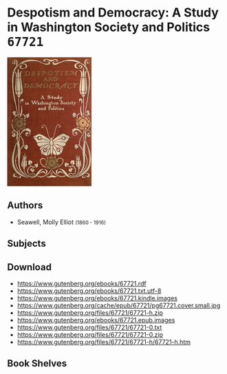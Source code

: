 # Despotism and Democracy: A Study in Washington Society and Politics <kbd>67721</kbd>

![](./cover.medium.jpg "")

## Authors


 - Seawell, Molly Elliot <small>(1860 - 1916)</small>

## Subjects



## Download


 - https://www.gutenberg.org/ebooks/67721.rdf
 - https://www.gutenberg.org/ebooks/67721.txt.utf-8
 - https://www.gutenberg.org/ebooks/67721.kindle.images
 - https://www.gutenberg.org/cache/epub/67721/pg67721.cover.small.jpg
 - https://www.gutenberg.org/files/67721/67721-h.zip
 - https://www.gutenberg.org/ebooks/67721.epub.images
 - https://www.gutenberg.org/files/67721/67721-0.txt
 - https://www.gutenberg.org/files/67721/67721-0.zip
 - https://www.gutenberg.org/files/67721/67721-h/67721-h.htm

## Book Shelves


